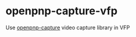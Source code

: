 # openpnp-capture-vfp
Use [openpnp-capture](https://github.com/openpnp/openpnp-capture) video capture library in VFP 
